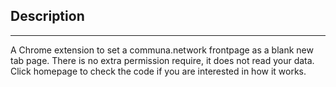 ## Description
-----------------------------------
A Chrome extension to set a communa.network frontpage as a blank new tab page.
There is no extra permission require, it does not read your data.
Click homepage to check the code if you are interested in how it works.
